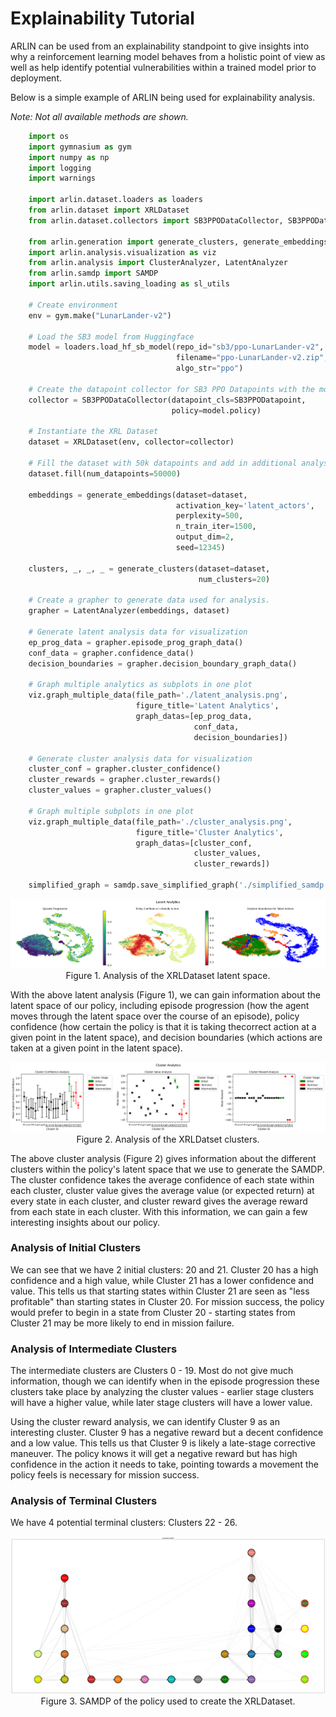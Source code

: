 # Explainability Tutorial

ARLIN can be used from an explainability standpoint to give insights into why a
reinforcement learning model behaves from a holistic point of view as well as help 
identify potential vulnerabilities within a trained model prior to deployment.

Below is a simple example of ARLIN being used for explainability analysis.

*Note: Not all available methods are shown.*

```python
    import os
    import gymnasium as gym
    import numpy as np
    import logging
    import warnings

    import arlin.dataset.loaders as loaders
    from arlin.dataset import XRLDataset
    from arlin.dataset.collectors import SB3PPODataCollector, SB3PPODatapoint

    from arlin.generation import generate_clusters, generate_embeddings
    import arlin.analysis.visualization as viz
    from arlin.analysis import ClusterAnalyzer, LatentAnalyzer
    from arlin.samdp import SAMDP
    import arlin.utils.saving_loading as sl_utils

    # Create environment
    env = gym.make("LunarLander-v2")
    
    # Load the SB3 model from Huggingface
    model = loaders.load_hf_sb_model(repo_id="sb3/ppo-LunarLander-v2",
                                     filename="ppo-LunarLander-v2.zip",
                                     algo_str="ppo")
    
    # Create the datapoint collector for SB3 PPO Datapoints with the model's policy
    collector = SB3PPODataCollector(datapoint_cls=SB3PPODatapoint,
                                    policy=model.policy)
    
    # Instantiate the XRL Dataset
    dataset = XRLDataset(env, collector=collector)
    
    # Fill the dataset with 50k datapoints and add in additional analysis datapoints
    dataset.fill(num_datapoints=50000)

    embeddings = generate_embeddings(dataset=dataset,
                                     activation_key='latent_actors',
                                     perplexity=500,
                                     n_train_iter=1500,
                                     output_dim=2,
                                     seed=12345)

    clusters, _, _, _ = generate_clusters(dataset=dataset, 
                                          num_clusters=20)

    # Create a grapher to generate data used for analysis.
    grapher = LatentAnalyzer(embeddings, dataset)
    
    # Generate latent analysis data for visualization
    ep_prog_data = grapher.episode_prog_graph_data()
    conf_data = grapher.confidence_data()
    decision_boundaries = grapher.decision_boundary_graph_data()
    
    # Graph multiple analytics as subplots in one plot
    viz.graph_multiple_data(file_path='./latent_analysis.png',
                            figure_title='Latent Analytics', 
                            graph_datas=[ep_prog_data, 
                                         conf_data, 
                                         decision_boundaries])
    
    # Generate cluster analysis data for visualization
    cluster_conf = grapher.cluster_confidence()
    cluster_rewards = grapher.cluster_rewards()
    cluster_values = grapher.cluster_values()
    
    # Graph multiple subplots in one plot
    viz.graph_multiple_data(file_path='./cluster_analysis.png', 
                            figure_title='Cluster Analytics', 
                            graph_datas=[cluster_conf,
                                         cluster_values,
                                         cluster_rewards])

    simplified_graph = samdp.save_simplified_graph('./simplified_samdp.png')
```

<p align="center">
  <img src="../../images/explainable/latent_analytics.png" />
  Figure 1. Analysis of the XRLDataset latent space.
</p>

With the above latent analysis (Figure 1), we can gain information about the latent space 
of our policy, including episode progression (how the agent moves through the latent space 
over the course of an episode), policy confidence (how certain the policy is that it is 
taking thecorrect action at a given point in the latent space), and decision boundaries 
(which actions are taken at a given point in the latent space).

<p align="center">
  <img src="../../images/explainable/cluster_analytics.png" />
  Figure 2. Analysis of the XRLDatset clusters.
</p>

The above cluster analysis (Figure 2) gives information about the different clusters 
within the policy's latent space that we use to generate the SAMDP. The cluster confidence
takes the average confidence of each state within each cluster, cluster value gives the 
average value (or expected return) at every state in each cluster, and cluster reward 
gives the average reward from each state in each cluster. With this information, we can
gain a few interesting insights about our policy.

### Analysis of Initial Clusters
We can see that we have 2 initial clusters: 20 and 21. Cluster 20 has a high confidence 
and a high value, while Cluster 21 has a lower confidence and value. This tells us that
starting states within Cluster 21 are seen as "less profitable" than starting states in
Cluster 20. For mission success, the policy would prefer to begin in a state from Cluster
20 - starting states from Cluster 21 may be more likely to end in mission failure.

### Analysis of Intermediate Clusters
The intermediate clusters are Clusters 0 - 19. Most do not give much information, though
we can identify when in the episode progression these clusters take place by analyzing the
cluster values - earlier stage clusters will have a higher value, while later stage 
clusters will have a lower value.

Using the cluster reward analysis, we can identify Cluster 9 as an interesting cluster.
Cluster 9 has a negative reward but a decent confidence and a low value. This tells us
that Cluster 9 is likely a late-stage corrective maneuver. The policy knows it will get a 
negative reward but has high confidence in the action it needs to take, pointing towards
a movement the policy feels is necessary for mission success.

### Analysis of Terminal Clusters
We have 4 potential terminal clusters: Clusters 22 - 26.


<p align="center">
  <img src="../../images/explainable/samdp_simplified.png" />
  Figure 3. SAMDP of the policy used to create the XRLDataset.
</p>